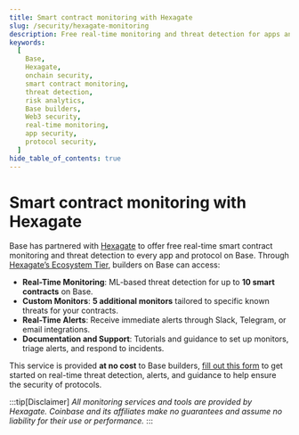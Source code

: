 ```yaml
---
title: Smart contract monitoring with Hexagate
slug: /security/hexagate-monitoring
description: Free real-time monitoring and threat detection for apps and protocols built on Base.
keywords:
  [
    Base,
    Hexagate,
    onchain security,
    smart contract monitoring,
    threat detection,
    risk analytics,
    Base builders,
    Web3 security,
    real-time monitoring,
    app security,
    protocol security,
  ]
hide_table_of_contents: true
---
```

# Smart contract monitoring with Hexagate

Base has partnered with [Hexagate](https://hexagate.com) to offer free real-time smart contract monitoring and threat detection to every app and protocol on Base. Through [Hexagate’s Ecosystem Tier](https://base.mirror.xyz/dbmJkcsc1RPaWyqn7R5vhVJFRWoy1CvmlXeuUwsfTXk), builders on Base can access:

- **Real-Time Monitoring**: ML-based threat detection for up to **10 smart contracts** on Base.
- **Custom Monitors**: **5 additional monitors** tailored to specific known threats for your contracts.
- **Real-Time Alerts**: Receive immediate alerts through Slack, Telegram, or email integrations.
- **Documentation and Support**: Tutorials and guidance to set up monitors, triage alerts, and respond to incidents.

This service is provided **at no cost** to Base builders, [fill out this form](https://hexagateforbase.typeform.com/to/ZbvkRdhM) to get started on real-time threat detection, alerts, and guidance to help ensure the security of protocols.

:::tip[Disclaimer]
*All monitoring services and tools are provided by Hexagate. Coinbase and its affiliates make no guarantees and assume no liability for their use or performance.*
:::
